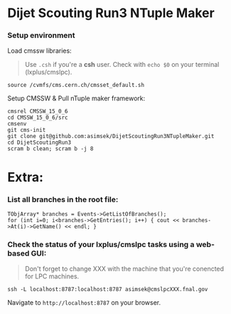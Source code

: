 # Dijet Scouting Run3 NTuple Maker


### Setup environment

Load cmssw libraries:
> Use `.csh` if you're a **csh** user. Check with `echo $0` on your terminal (lxplus/cmslpc).

```
source /cvmfs/cms.cern.ch/cmsset_default.sh 
```

Setup CMSSW & Pull nTuple maker framework:

```
cmsrel CMSSW_15_0_6
cd CMSSW_15_0_6/src
cmsenv
git cms-init
git clone git@github.com:asimsek/DijetScoutingRun3NTupleMaker.git
cd DijetScoutingRun3
scram b clean; scram b -j 8
```






# Extra:

### List all branches in the root file:

```
TObjArray* branches = Events->GetListOfBranches();
for (int i=0; i<branches->GetEntries(); i++) { cout << branches->At(i)->GetName() << endl; }
```


### Check the status of your lxplus/cmslpc tasks using a web-based GUI:

> Don't forget to change XXX with the machine that you're conencted for LPC machines. 

```
ssh -L localhost:8787:localhost:8787 asimsek@cmslpcXXX.fnal.gov
```

Navigate to `http://localhost:8787` on your browser.





